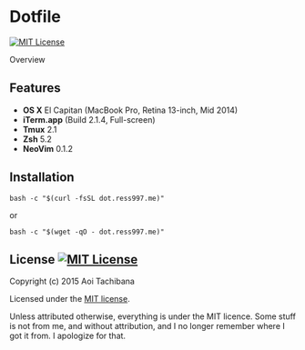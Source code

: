 # Dotfile

[![MIT License](http://img.shields.io/badge/license-MIT-blue.svg?style=flat-square)](LICENSE)

Overview

## Features

- **OS X** El Capitan (MacBook Pro, Retina 13-inch, Mid 2014)
- **iTerm.app** (Build 2.1.4, Full-screen)
- **Tmux** 2.1
- **Zsh** 5.2
- **NeoVim** 0.1.2

## Installation

`bash -c "$(curl -fsSL dot.ress997.me)"`

or

`bash -c "$(wget -qO - dot.ress997.me)"`

## License [![MIT License](http://img.shields.io/badge/license-MIT-blue.svg?style=flat-square)](LICENSE)

Copyright (c) 2015 Aoi Tachibana

Licensed under the [MIT license](LICENSE).

Unless attributed otherwise, everything is under the MIT licence. 
Some stuff is not from me, and without attribution, and I no longer remember where I got it from. 
I apologize for that.
